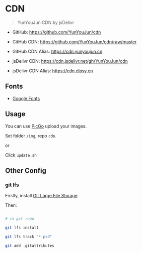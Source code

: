 # CDN 

  

 > YunYouJun CDN by jsDelivr 

  

 - GitHub: <https://github.com/YunYouJun/cdn> 

 - GitHub CDN: <https://github.com/YunYouJun/cdn/raw/master> 

 - GitHub CDN Alias: <https://cdn.yunyoujun.cn> 

 - jsDelivr CDN: <https://cdn.jsdelivr.net/gh/YunYouJun/cdn> 

 - jsDelivr CDN Alias: <https://cdn.elpsy.cn> 

  

 ## Fonts 

  

 - [Google Fonts](https://fonts.google.com/) 

  

 ## Usage 

  

 You can use [PicGo](https://github.com/Molunerfinn/PicGo) upload your images. 

  

 Set folder `/img`, repo `cdn`. 

  

 or 

  

 Click `update.sh` 

  

 ## Other Config 

  

 ### git lfs 

  

 Firstly, install [Git Large File Storage](https://git-lfs.github.com/). 

  

 Then: 

  

 ```sh 

 # in git repo 

 git lfs install 

 git lfs track "*.psd" 

 git add .gitattributes 

 ```
